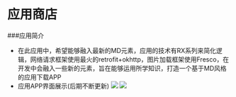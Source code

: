 ﻿# 应用商店
###应用简介
* 在此应用中，希望能够融入最新的MD元素，应用的技术有RX系列来简化逻辑，网络请求框架使用最火的retrofit+okhttp，图片加载框架使用Fresco，在开发中会融入一些新的元素，旨在能够运用所学知识，打造一个基于MD风格的应用下载APP
* 应用APP界面展示(后期不断更新) 
![](http://ww3.sinaimg.cn/large/006jcGvzjw1f50qojqdrnj30d80mr74x.jpg)
![](http://ww3.sinaimg.cn/large/006jcGvzjw1f50qpllcglj30dh0mr0uz.jpg)


